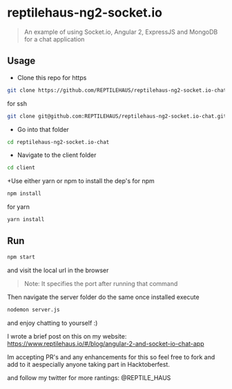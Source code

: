 # reptilehaus-ng2-socket.io
> An example of using Socket.io, Angular 2, ExpressJS and MongoDB for a chat application

## Usage
+ Clone this repo
for https
```sh
git clone https://github.com/REPTILEHAUS/reptilehaus-ng2-socket.io-chat.git
```
for ssh
```sh
git clone git@github.com:REPTILEHAUS/reptilehaus-ng2-socket.io-chat.git
```
+ Go into that folder
```sh
cd reptilehaus-ng2-socket.io-chat
```
+ Navigate to the client folder
```sh
cd client
```
+Use either yarn or npm to install the dep's
for npm
```sh
npm install
```
for yarn
```sh
yarn install
```
## Run 
```sh
npm start
``` 
and visit the local url in the browser
> Note: It specifies the port after running that command

Then navigate the server folder do the same once installed execute
```sh
nodemon server.js
```
and enjoy chatting to yourself :)


I wrote a brief post on this on my website: https://www.reptilehaus.io/#/blog/angular-2-and-socket-io-chat-app

Im accepting PR's and any enhancements for this so feel free to fork and add to it aespecially anyone taking part in Hacktoberfest.

and follow my twitter for more rantings: @REPTILE_HAUS
